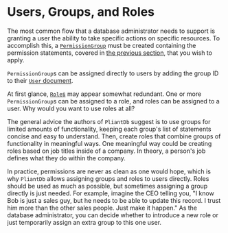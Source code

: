# Users, Groups, and Roles

The most common flow that a database administrator needs to support is granting a user the ability to take specific actions on specific resources. To accomplish this, a [`PermissionGroup`](https://pliantdb.dev/main/pliantdb/core/admin/struct.PermissionGroup.html) must be created containing the permission statements, covered in [the previous section](./permission-statements.md), that you wish to apply.

`PermissionGroup`s can be assigned directly to users by adding the group ID to their [`User` document](https://pliantdb.dev/main/pliantdb/core/admin/struct.User.html).

At first glance, [`Role`s](https://pliantdb.dev/main/pliantdb/core/admin/struct.Role.html) may appear somewhat redundant. One or more `PermissionGroup`s can be assigned to a role, and roles can be assigned to a user. Why would you want to use roles at all?

The general advice the authors of `PliantDb` suggest is to use groups for limited amounts of functionality, keeping each group's list of statements concise and easy to understand. Then, create roles that combine groups of functionality in meaningful ways. One meaningful way could be creating roles based on job titles inside of a company. In theory, a person's job defines what they do within the company.

In practice, permissions are never as clean as one would hope, which is why `PliantDb` allows assigning groups and roles to users directly. Roles should be used as much as possible, but sometimes assigning a group directly is just needed. For example, imagine the CEO telling you, "I know Bob is just a sales guy, but he needs to be able to update this record. I trust him more than the other sales people. Just make it happen." As the database administrator, you can decide whether to introduce a new role or just temporarily assign an extra group to this one user.
